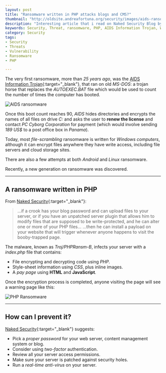 ```yaml
---
layout: post
title: "Ransomware written in PHP attacks blogs and CMS?"
thumbnail: "http://oldsite.andreafortuna.org/security/images/aids-ransomware.png"
description: "Interesting article that i read on Naked Security Blog by Sophos, about a specific type of ransomware written in PHP attacking blogs and CMS"
keywords: Security, Threat, ransomware, PHP, AIDS Information Trojan, Windows
category: Security
tags: 
- Security
- Threats
- Vulnerability
- Ransomware
- PHP

---
```


The very first ransomware, more than *25 years ago*, was the [AIDS Information Trojan](https://en.wikipedia.org/wiki/AIDS_(Trojan_horse)){:target="_blank"}, that ran on old *MS-DOS*: a trojan horse that replaces the *AUTOEXEC.BAT* file which would be used to count the number of times the computer has booted. 

![AIDS ransomware](http://oldsite.andreafortuna.org/security/images/aids-ransomware.png)

Once this boot count reaches 90, *AIDS* hides directories and encrypts the names of all files on drive *C:* and asks the user to **renew the license** and contact *PC Cyborg Corporation* for payment (which would involve sending *189 US$* to a post office box in *Panama*).

Today, most *file-scrambling* ransomware is written for *Windows computers*, although it can encrypt files anywhere they have write access, including file servers and cloud storage sites.

There are also a few attempts at both *Android* and *Linux* ransomware.

Recently, a new generation on ransomware was discovered.

<hr/>

A ransomware written in PHP
--

From [Naked Security](https://nakedsecurity.sophos.com/2016/03/02/php-ransomware-attacks-blogs-websites-content-managers-and-more/){:target="_blank"}:

>...if a crook has your blog password and can upload files to your server, or if you have an unpatched server plugin that allows him to modify files that are supposed to be write-protected, and he can alter one or more of your PHP files…
…then he can install a payload on your website that will trigger whenever anyone happens to visit the booby-trapped page.

The malware, known as *Troj/PHPRansm-B*, infects your server with a *index.php* file that contains:

- File encrypting and decrypting code using *PHP*.
- Style-sheet information using *CSS*, plus inline images.
- A *pay page* using **HTML** and **JavaScript**.

Once the encryption process is completed, anyone visiting the page will see a warning page like this:

![PHP Ransomware](https://sophosnews.files.wordpress.com/2016/03/paypage-640.png)

<hr/>

How can I prevent it?
--

[Naked Security](https://nakedsecurity.sophos.com/2016/03/02/php-ransomware-attacks-blogs-websites-content-managers-and-more/){:target="_blank"} suggests:

- Pick a *proper password* for your web server, content management system or blog. 
- Consider using *two-factor* authentication. 
- Review all your server access permissions. 
- Make sure your server is patched against security holes. 
- Run a *real-time anti-virus* on your server. 